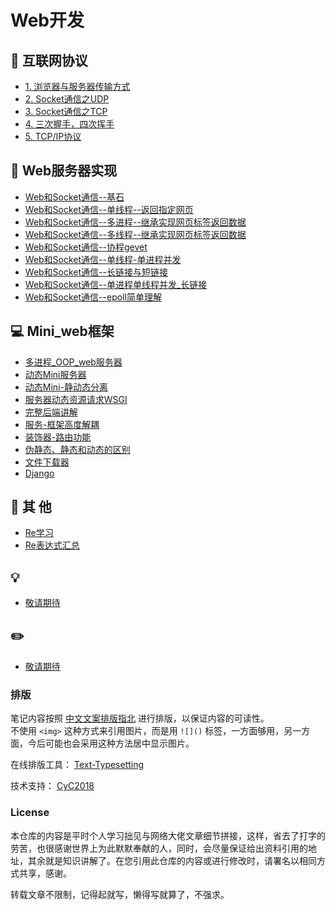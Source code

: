 Web开发  
=====

## :wrench:  互联网协议 
- [1. 浏览器与服务器传输方式](https://github.com/KissMyLady/Web-of-Python/blob/master/HttpProtocol/What_is_HTTP.md)   
- [2. Socket通信之UDP](https://github.com/KissMyLady/Web-of-Python/blob/master/HttpProtocol/UDP_1.md)  
- [3. Socket通信之TCP](https://github.com/KissMyLady/Web-of-Python/blob/master/HttpProtocol/TCP_1.md)    
- [4. 三次握手，四次挥手](https://github.com/KissMyLady/Web-of-Python/blob/master/Web_Server/3hand.md) 
- [5. TCP/IP协议](https://github.com/KissMyLady/Web-of-Python/blob/master/Communicationg/TCP.md)  

## :floppy_disk: Web服务器实现
- [Web和Socket通信--基石](https://github.com/KissMyLady/Web-of-Python/blob/master/Web_Server/Socket_1.md)  
- [Web和Socket通信--单线程--返回指定网页](https://github.com/KissMyLady/Web-of-Python/blob/master/Web_Server/server_one.md)
- [Web和Socket通信--多进程--继承实现网页标签返回数据](https://github.com/KissMyLady/Web-of-Python/blob/master/Web_Server/server_process.md)
- [Web和Socket通信--多线程--继承实现网页标签返回数据](https://github.com/KissMyLady/WEB_Server/blob/master/Web_Server/web_threading.md)
- [Web和Socket通信--协程gevet](https://github.com/KissMyLady/Web-of-Python/tree/master/Web_Server/gevent.md)
- [Web和Socket通信--单线程-单进程并发](https://github.com/KissMyLady/Web-of-Python/tree/master/Web_Server/server_one1.md)  
- [Web和Socket通信--长链接与短链接](https://github.com/KissMyLady/Web-of-Python/blob/master/Web_Server/long_short.md)  
- [Web和Socket通信--单进程单线程并发_长链接](https://github.com/KissMyLady/Web-of-Python/blob/master/Web_Server/long_server.md)  
- [Web和Socket通信--epoll简单理解](https://github.com/KissMyLady/Web-of-Python/blob/master/Web_Server/epoll_server.md)

## :computer: Mini_web框架  
- [多进程_OOP_web服务器](https://github.com/KissMyLady/Web-of-Python/blob/master/Web_Server/process_mini_web1.md)   
- [动态Mini服务器](https://github.com/KissMyLady/Web-of-Python/blob/master/Web_Server/moving_web.md)  
- [动态Mini-静动态分离](https://github.com/KissMyLady/Web-of-Python/blob/master/Web_Server/moveing_web3.md)  
- [服务器动态资源请求WSGI](https://github.com/KissMyLady/Web-of-Python/blob/master/Web_Server/mini_web1.md)  
- [完整后端讲解](https://github.com/KissMyLady/Web-of-Python/blob/master/Web_Server/mini_frame_complete.md)  
- [服务-框架高度解耦](https://github.com/KissMyLady/Web-of-Python/blob/master/Web_Server/web_sev_decoupling.md)   
- [装饰器-路由功能](https://github.com/KissMyLady/Web-of-Python/blob/master/Web_Server/mini_decorator_route.md)  
- [伪静态、静态和动态的区别](https://github.com/KissMyLady/Web-of-Python/blob/master/Web_Server/static_and_dynamic_defnce.md)   
- [文件下载器](https://github.com/KissMyLady/Web-of-Python/blob/master/HttpProtocol/Data_down.md) 
- [Django](https://github.com/KissMyLady/Django)  

## :watermelon: 其  他
- [Re学习](https://github.com/KissMyLady/Web-of-Python/blob/master/Re/re.md)
- [Re表达式汇总](https://github.com/KissMyLady/Web-of-Python/blob/master/Re/re_text.md)

## :bulb:  
- [敬请期待](#)

## :pencil2:  
- [敬请期待](#)

### 排版  

笔记内容按照 [中文文案排版指北](https://github.com/sparanoid/chinese-copywriting-guidelines) 进行排版，以保证内容的可读性。  
不使用 `<img>` 这种方式来引用图片，而是用 `![]()` 标签，一方面够用，另一方面，今后可能也会采用这种方法居中显示图片。  

在线排版工具： [Text-Typesetting](https://github.com/CyC2018/Text-Typesetting)  

技术支持： [CyC2018](https://github.com/CyC2018/Text-Typesetting)  

### License  
本仓库的内容是平时个人学习拙见与网络大佬文章细节拼接，这样，省去了打字的劳苦，也很感谢世界上为此默默奉献的人，同时，会尽量保证给出资料引用的地址，其余就是知识讲解了。在您引用此仓库的内容或进行修改时，请署名以相同方式共享，感谢。  

转载文章不限制，记得起就写，懒得写就算了，不强求。  


